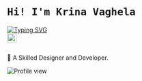 # `Hi! I'm Krina Vaghela`
[![Typing SVG](https://readme-typing-svg.herokuapp.com?font=Bungee&color=%23339AF7&size=30&height=60&lines=Tech+Enthusiast;Front+End+Developer;UI/UX+Designer)](https://git.io/typing-svg)
<br/>
<a href="https://www.linkedin.com/in/krina-vaghela/">
  <img align="left" alt="Krina's Linkedin" width="22px" src="https://cdn.jsdelivr.net/npm/simple-icons@v3/icons/linkedin.svg" />
</a>
<br/>
<br/>

<p>
🚀 A Skilled Designer and Developer.

![Profile view](https://gpvc.arturio.dev/krinavaghela)
